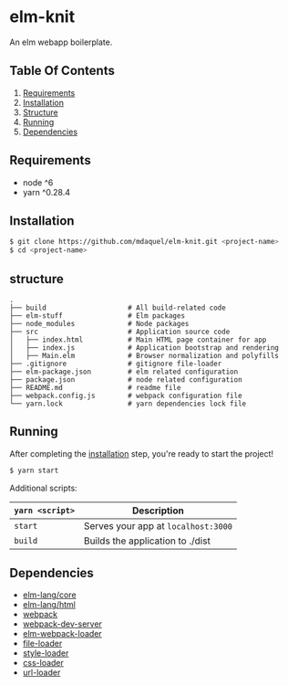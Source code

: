 # elm-knit
An elm webapp boilerplate.

## Table Of Contents
1. [Requirements](#requirements)
2. [Installation](#installation)
3. [Structure](#structure)
4. [Running](#running)
5. [Dependencies](#dependencies)

## Requirements
* node ^6
* yarn ^0.28.4

## Installation

```bash
$ git clone https://github.com/mdaquel/elm-knit.git <project-name>
$ cd <project-name>
```
## structure

```
.
├── build                    # All build-related code
├── elm-stuff                # Elm packages
├── node_modules             # Node packages
├── src                      # Application source code
│   ├── index.html           # Main HTML page container for app
│   ├── index.js             # Application bootstrap and rendering
│   ├── Main.elm             # Browser normalization and polyfills
├── .gitignore               # gitignore file-loader
├── elm-package.json         # elm related configuration
├── package.json             # node related configuration
├── README.md                # readme file
├── webpack.config.js        # webpack configuration file
└── yarn.lock                # yarn dependencies lock file
```

## Running

After completing the [installation](#installation) step, you're ready to start the project!

```bash
$ yarn start  
```

Additional scripts:

|`yarn <script>`    |Description|
|-------------------|-----------|
|`start`            |Serves your app at `localhost:3000`|
|`build`            |Builds the application to ./dist|

## Dependencies
* [elm-lang/core](http://package.elm-lang.org/packages/elm-lang/core/latest)
* [elm-lang/html](http://package.elm-lang.org/packages/elm-lang/http/latest)
* [webpack](https://webpack.js.org/)
* [webpack-dev-server](https://github.com/webpack/webpack-dev-server)
* [elm-webpack-loader](https://github.com/elm-community/elm-webpack-loader)
* [file-loader](https://github.com/webpack-contrib/file-loader)
* [style-loader](https://github.com/webpack-contrib/style-loader)
* [css-loader](https://github.com/webpack-contrib/css-loader)
* [url-loader](https://github.com/webpack-contrib/url-loader)
